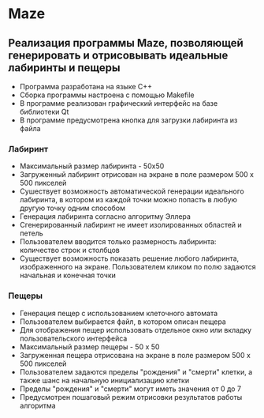 # Maze

## Реализация программы Maze, позволяющей генерировать и отрисовывать идеальные лабиринты и пещеры

- Программа разработана на языке C++
- Сборка программы настроена с помощью Makefile
- В программе реализован графический интерфейс на базе библиотеки Qt
- В программе предусмотрена кнопка для загрузки лабиринта из файла

### Лабиринт
- Максимальный размер лабиринта - 50х50
- Загруженный лабиринт отрисован на экране в поле размером 500 x 500 пикселей
- Сушествует возможность автоматической генерации идеального лабиринта, в котором из каждой точки можно попасть в любую другую точку одним способом
- Генерация лабиринта согласно алгоритму Эллера
- Сгенерированный лабиринт не имеет изолированных областей и петель
- Пользователем вводится только размерность лабиринта: количество строк и столбцов
- Существует возможность показать решение любого лабиринта, изображенного на экране. Пользователем кликом по полю задаются начальная и конечная точки

### Пещеры
- Генерация пещер с использованием клеточного автомата
- Пользователем выбирается файл, в котором описан пещера
- Для отображения пещер использовать отдельное окно или вкладку пользовательского интерфейса
- Максимальный размер пещеры - 50 х 50
- Загруженная пещера отрисована на экране в поле размером 500 x 500 пикселей
- Пользователем задаются пределы "рождения" и "смерти" клетки, а также шанс на начальную инициализацию клетки
- Пределы "рождения" и "смерти" могут иметь значения от 0 до 7
- Предусмотрен пошаговый режим отрисовки результатов работы алгоритма
